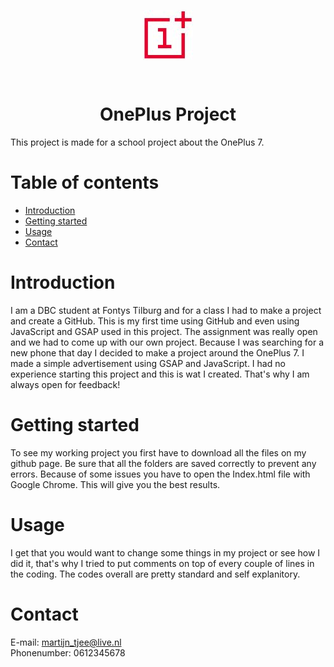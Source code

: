 <p align="center"><img align="center" src="https://github.com/MartijnDBC/OnePlusProject/blob/master/img/oneplus%20klein.jpg"><p> <br>
<h1 align= "center">OnePlus Project</h1>
This project is made for a school project about the OnePlus 7.

# Table of contents
* <a href="https://github.com/MartijnDBC/OnePlusProject/blob/master/README.md#introduction">Introduction</a>
* <a href="https://github.com/MartijnDBC/OnePlusProject/blob/master/README.md#getting-started">Getting started</a>
* <a href="https://github.com/MartijnDBC/OnePlusProject/blob/master/README.md#usage">Usage</a>
* <a href="https://github.com/MartijnDBC/OnePlusProject/blob/master/README.md#contact">Contact</a>

# Introduction 
I am a DBC student at Fontys Tilburg and for a class I had to make a project and create a GitHub. This is my first time using GitHub and even using JavaScript and GSAP used in this project. The assignment was really open and we had to come up with our own project. Because I was searching for a new phone that day I decided to make a project around the OnePlus 7. I made a simple advertisement using GSAP and JavaScript. I had no experience starting this project and this is wat I created. That's why I am always open for feedback!

# Getting started
To see my working project you first have to download all the files on my github page. Be sure that all the folders are saved correctly to prevent any errors. Because of some issues you have to open the Index.html file with Google Chrome. This will give you the best results.

# Usage
I get that you would want to change some things in my project or see how I did it, that's why I tried to put comments on top of every couple of lines in the coding. The codes overall are pretty standard and self explanitory. 

# Contact
E-mail: martijn_tjee@live.nl <br>
Phonenumber: 0612345678
